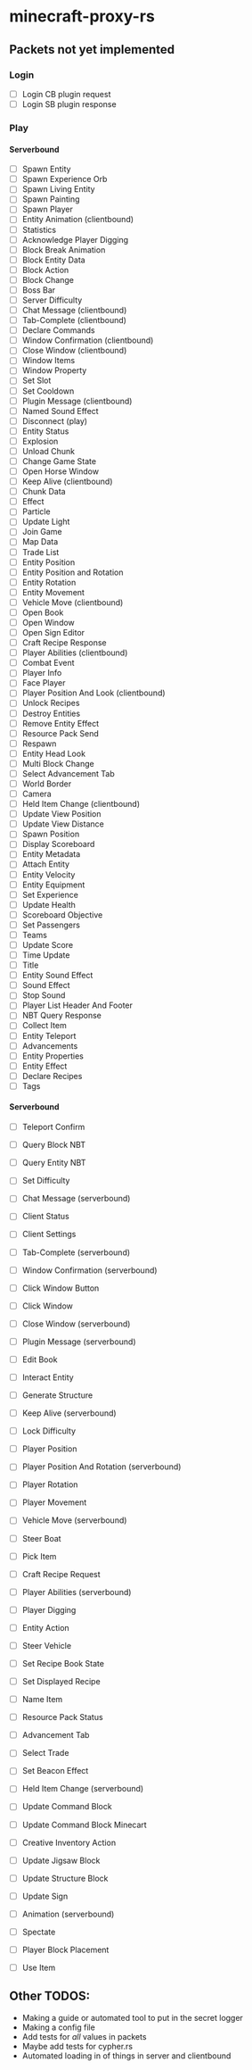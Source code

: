 # minecraft-proxy-rs

## Packets not yet implemented
### Login
 - [ ]  Login CB plugin request
 - [ ]  Login SB plugin response

### Play
#### Serverbound
 - [ ]  Spawn Entity
 - [ ]  Spawn Experience Orb
 - [ ]  Spawn Living Entity
 - [ ]  Spawn Painting
 - [ ]  Spawn Player
 - [ ]  Entity Animation (clientbound)
 - [ ]  Statistics
 - [ ]  Acknowledge Player Digging
 - [ ]  Block Break Animation
 - [ ]  Block Entity Data
 - [ ]  Block Action
 - [ ]  Block Change
 - [ ]  Boss Bar
 - [ ]  Server Difficulty
 - [ ]  Chat Message (clientbound)
 - [ ]  Tab-Complete (clientbound)
 - [ ]  Declare Commands
 - [ ]  Window Confirmation (clientbound)
 - [ ]  Close Window (clientbound)
 - [ ]  Window Items
 - [ ]  Window Property
 - [ ]  Set Slot
 - [ ]  Set Cooldown
 - [ ]  Plugin Message (clientbound)
 - [ ]  Named Sound Effect
 - [ ]  Disconnect (play)
 - [ ]  Entity Status
 - [ ]  Explosion
 - [ ]  Unload Chunk
 - [ ]  Change Game State
 - [ ]  Open Horse Window
 - [ ]  Keep Alive (clientbound)
 - [ ]  Chunk Data
 - [ ]  Effect
 - [ ]  Particle
 - [ ]  Update Light
 - [ ]  Join Game
 - [ ]  Map Data
 - [ ]  Trade List
 - [ ]  Entity Position
 - [ ]  Entity Position and Rotation
 - [ ]  Entity Rotation
 - [ ]  Entity Movement
 - [ ]  Vehicle Move (clientbound)
 - [ ]  Open Book
 - [ ]  Open Window
 - [ ]  Open Sign Editor
 - [ ]  Craft Recipe Response
 - [ ]  Player Abilities (clientbound)
 - [ ]  Combat Event
 - [ ]  Player Info
 - [ ]  Face Player
 - [ ]  Player Position And Look (clientbound)
 - [ ]  Unlock Recipes
 - [ ]  Destroy Entities
 - [ ]  Remove Entity Effect
 - [ ]  Resource Pack Send
 - [ ]  Respawn
 - [ ]  Entity Head Look
 - [ ]  Multi Block Change
 - [ ]  Select Advancement Tab
 - [ ]  World Border
 - [ ]  Camera
 - [ ]  Held Item Change (clientbound)
 - [ ]  Update View Position
 - [ ]  Update View Distance
 - [ ]  Spawn Position
 - [ ]  Display Scoreboard
 - [ ]  Entity Metadata
 - [ ]  Attach Entity
 - [ ]  Entity Velocity
 - [ ]  Entity Equipment
 - [ ]  Set Experience
 - [ ]  Update Health
 - [ ]  Scoreboard Objective
 - [ ]  Set Passengers
 - [ ]  Teams
 - [ ]  Update Score
 - [ ]  Time Update
 - [ ]  Title
 - [ ]  Entity Sound Effect
 - [ ]  Sound Effect
 - [ ]  Stop Sound
 - [ ]  Player List Header And Footer
 - [ ]  NBT Query Response
 - [ ]  Collect Item
 - [ ]  Entity Teleport
 - [ ]  Advancements
 - [ ]  Entity Properties
 - [ ]  Entity Effect
 - [ ]  Declare Recipes
 - [ ]  Tags

#### Serverbound
 - [ ]  Teleport Confirm
 - [ ]  Query Block NBT
 - [ ]  Query Entity NBT
 - [ ]  Set Difficulty
 - [ ]  Chat Message (serverbound)
 - [ ]  Client Status
 - [ ]  Client Settings
 - [ ]  Tab-Complete (serverbound)
 - [ ]  Window Confirmation (serverbound)
 - [ ]  Click Window Button
 - [ ]  Click Window
 - [ ]  Close Window (serverbound)
 - [ ]  Plugin Message (serverbound)
 - [ ]  Edit Book
 - [ ]  Interact Entity
 - [ ]  Generate Structure
 - [ ]  Keep Alive (serverbound)
 - [ ]  Lock Difficulty
 - [ ]  Player Position
 - [ ]  Player Position And Rotation (serverbound)
 - [ ]  Player Rotation
 - [ ]  Player Movement
 - [ ]  Vehicle Move (serverbound)
 - [ ]  Steer Boat
 - [ ]  Pick Item
 - [ ]  Craft Recipe Request
 - [ ]  Player Abilities (serverbound)
 - [ ]  Player Digging
 - [ ]  Entity Action
 - [ ]  Steer Vehicle
 - [ ]  Set Recipe Book State
 - [ ]  Set Displayed Recipe
 - [ ]  Name Item
 - [ ]  Resource Pack Status
 - [ ]  Advancement Tab
 - [ ]  Select Trade
 - [ ]  Set Beacon Effect
 - [ ]  Held Item Change (serverbound)
 - [ ]  Update Command Block
 - [ ]  Update Command Block Minecart
 - [ ]  Creative Inventory Action
 - [ ]  Update Jigsaw Block
 - [ ]  Update Structure Block
 - [ ]  Update Sign
 - [ ]  Animation (serverbound)
 - [ ]  Spectate
 - [ ]  Player Block Placement
 - [ ]  Use Item


## Other TODOS:
 - Making a guide or automated tool to put in the secret logger
 - Making a config file
 - Add tests for *all* values in packets
 - Maybe add tests for cypher.rs
 - Automated loading in of things in server and clientbound